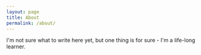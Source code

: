 ```yaml
---
layout: page
title: About
permalink: /about/
---
```


I'm not sure what to write here yet, but one thing is for sure - I'm a life-long learner.

<!-- This is where you put the contents of your *About* page. Like all your pages, it's in [Markdown](https://guides.github.com/features/mastering-markdown/) format.

This website is powered by **[fastpages](https://github.com/fastai/fastpages)** [^1].



[^1]:a blogging platform that natively supports Jupyter notebooks in addition to other formats. -->
